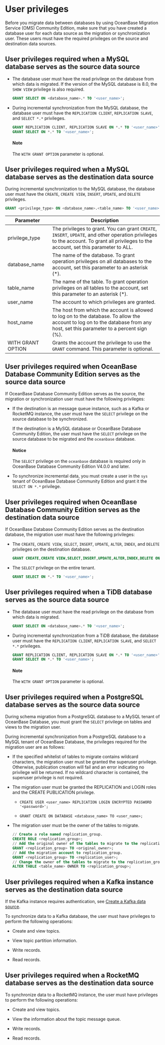 # User privileges

Before you migrate data between databases by using OceanBase Migration Service (OMS) Community Edition, make sure that you have created a database user for each data source as the migration or synchronization user. These users must have the required privileges on the source and destination data sources. 

## User privileges required when a MySQL database serves as the source data source

* The database user must have the read privilege on the database from which data is migrated. If the version of the MySQL database is 8.0, the `SHOW VIEW` privilege is also required. 

   ```sql
   GRANT SELECT ON <database_name>.* TO '<user_name>';
   ```

* During incremental synchronization from the MySQL database, the database user must have the `REPLICATION CLIENT`, `REPLICATION SLAVE`, and `SELECT *.*` privileges. 

   ```sql
   GRANT REPLICATION CLIENT, REPLICATION SLAVE ON *.* TO '<user_name>' [WITH GRANT OPTION];
   GRANT SELECT ON *.* TO '<user_name>';
   ```

   <main id="notice" type='explain'>
   <h4>Note</h4>
   <p>The <code>WITH GRANT OPTION</code> parameter is optional. </p>
   </main>

## User privileges required when a MySQL database serves as the destination data source

During incremental synchronization to the MySQL database, the database user must have the `CREATE`, `CREATE VIEW`, `INSERT`, `UPDATE`, and `DELETE` privileges. 

```sql
GRANT <privilege_type> ON <database_name>.<table_name> TO '<user_name>'@'<host_name>' [WITH GRANT OPTION];
```

| Parameter | Description |
|-------------------|--------------------------------|
| privilege_type | The privileges to grant. You can grant `CREATE`, `INSERT`, `UPDATE`, and other operation privileges to the account. To grant all privileges to the account, set this parameter to ALL.  |
| database_name | The name of the database. To grant operation privileges on all databases to the account, set this parameter to an asterisk (\*).  |
| table_name | The name of the table. To grant operation privileges on all tables to the account, set this parameter to an asterisk (\*).  |
| user_name | The account to which privileges are granted.  |
| host_name | The host from which the account is allowed to log on to the database. To allow the account to log on to the database from any host, set this parameter to a percent sign (%).  |
| WITH GRANT OPTION | Grants the account the privilege to use the `GRANT` command. This parameter is optional.  |

## User privileges required when OceanBase Database Community Edition serves as the source data source

If OceanBase Database Community Edition serves as the source, the migration or synchronization user must have the following privileges:

* If the destination is an message queue instance, such as a Kafka or RocketMQ instance, the user must have the `SELECT` privilege on the source database to be synchronized. 

   If the destination is a MySQL database or OceanBase Database Community Edition, the user must have the `SELECT` privilege on the source database to be migrated and the `oceanbase` database. 

   <main id="notice" type='notice'>
   <h4>Notice</h4>
   <p>The <code>SELECT</code> privilege on the <code>oceanbase</code> database is required only in OceanBase Database Community Edition V4.0.0 and later. </p>
   </main>

* To synchronize incremental data, you must create a user in the `sys` tenant of OceanBase Database Community Edition and grant it the `SELECT ON *.*` privilege. 

## User privileges required when OceanBase Database Community Edition serves as the destination data source

If OceanBase Database Community Edition serves as the destination database, the migration user must have the following privileges:

* The `CREATE`, `CREATE VIEW`, `SELECT`, `INSERT`, `UPDATE`, `ALTER`, `INDEX`, and `DELETE` privileges on the destination database. 

   ```sql
   GRANT CREATE,CREATE VIEW,SELECT,INSERT,UPDATE,ALTER,INDEX,DELETE ON <database_name>.* TO '<user_name>';
   ```

* The `SELECT` privilege on the entire tenant. 

   ```sql
   GRANT SELECT ON *.* TO '<user_name>';
   ```

## User privileges required when a TiDB database serves as the source data source

* The database user must have the read privilege on the database from which data is migrated. 

   ```sql
   GRANT SELECT ON <database_name>.* TO '<user_name>';
   ```

* During incremental synchronization from a TiDB database, the database user must have the `REPLICATION CLIENT`, `REPLICATION SLAVE`, and `SELECT *.*` privileges. 

   ```sql
   GRANT REPLICATION CLIENT, REPLICATION SLAVE ON *.* TO '<user_name>' [WITH GRANT OPTION];
   GRANT SELECT ON *.* TO '<user_name>';
   ```

   <main id="notice" type='explain'>
   <h4>Note</h4>
   <p>The <code>WITH GRANT OPTION</code> parameter is optional. </p>
   </main>

## User privileges required when a PostgreSQL database serves as the source data source

During schema migration from a PostgreSQL database to a MySQL tenant of OceanBase Database, you must grant the `SELECT` privilege on tables and views to the migration user. 

During incremental synchronization from a PostgreSQL database to a MySQL tenant of OceanBase Database, the privileges required for the migration user are as follows:

* If the specified whitelist of tables to migrate contains wildcard characters, the migration user must be granted the superuser privilege. Otherwise, publication creation will fail and an error indicating no privilege will be returned. If no wildcard character is contained, the superuser privilege is not required. 

* The migration user must be granted the REPLICATION and LOGIN roles and the CREATE PUBLICATION privilege. 

   * `CREATE USER <user_name> REPLICATION LOGIN ENCRYPTED PASSWORD '<password>';`

   * `GRANT CREATE ON DATABASE <database_name> TO <user_name>;`

* The migration user must be the owner of the tables to migrate. 

   ```sql
   // Create a role named replication_group. 
   CREATE ROLE <replication_group>;  
   // Add the original owner of the tables to migrate to the replication_group role. 
   GRANT <replication_group> TO <original_owner>; 
   // Add the migration account to replication_group. 
   GRANT <replication_group> TO <replication_user>; 
   // Change the owner of the tables to migrate to the replication_group role. 
   ALTER TABLE <table_name> OWNER TO <replication_group>; 
   ```

## User privileges required when a Kafka instance serves as the destination data source

If the Kafka instance requires authentication, see [Create a Kafka data source](100.create-a-data-source/500.create-a-kafka-data-source.md). 

To synchronize data to a Kafka database, the user must have privileges to perform the following operations:

* Create and view topics.

* View topic partition information.

* Write records.

* Read records.

## User privileges required when a RocketMQ database serves as the destination data source

To synchronize data to a RocketMQ instance, the user must have privileges to perform the following operations:

* Create and view topics.

* View the information about the topic message queue.

* Write records.

* Read records.

